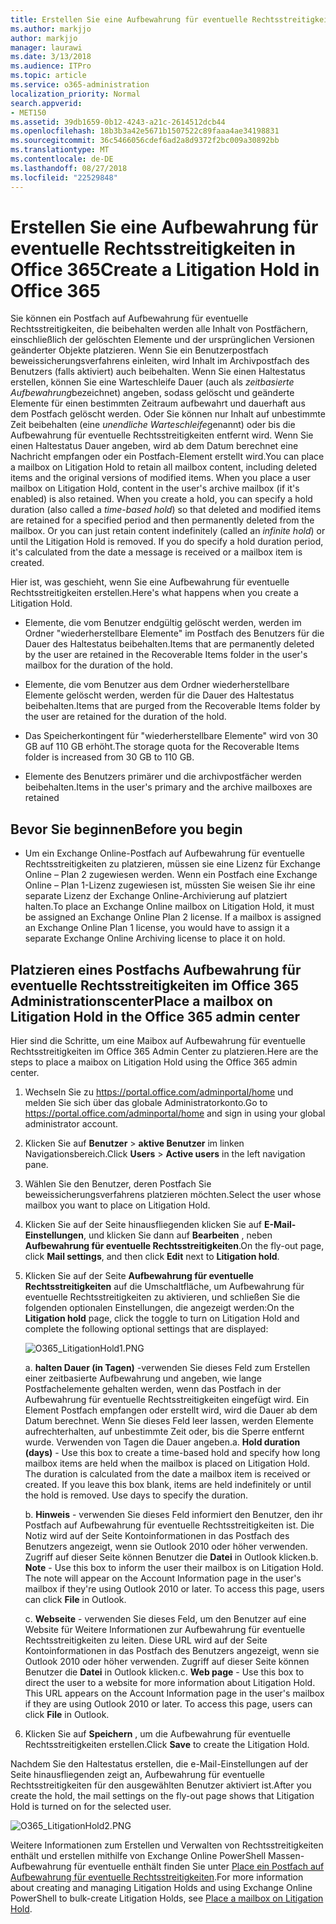 ```yaml
---
title: Erstellen Sie eine Aufbewahrung für eventuelle Rechtsstreitigkeiten in Office 365
ms.author: markjjo
author: markjjo
manager: laurawi
ms.date: 3/13/2018
ms.audience: ITPro
ms.topic: article
ms.service: o365-administration
localization_priority: Normal
search.appverid:
- MET150
ms.assetid: 39db1659-0b12-4243-a21c-2614512dcb44
ms.openlocfilehash: 18b3b3a42e5671b1507522c89faaa4ae34198831
ms.sourcegitcommit: 36c5466056cdef6ad2a8d9372f2bc009a30892bb
ms.translationtype: MT
ms.contentlocale: de-DE
ms.lasthandoff: 08/27/2018
ms.locfileid: "22529848"
---
```

# <a name="create-a-litigation-hold-in-office-365"></a><span data-ttu-id="0d2b9-102">Erstellen Sie eine Aufbewahrung für eventuelle Rechtsstreitigkeiten in Office 365</span><span class="sxs-lookup"><span data-stu-id="0d2b9-102">Create a Litigation Hold in Office 365</span></span>

<span data-ttu-id="0d2b9-p101">Sie können ein Postfach auf Aufbewahrung für eventuelle Rechtsstreitigkeiten, die beibehalten werden alle Inhalt von Postfächern, einschließlich der gelöschten Elemente und der ursprünglichen Versionen geänderter Objekte platzieren. Wenn Sie ein Benutzerpostfach beweissicherungsverfahrens einleiten, wird Inhalt im Archivpostfach des Benutzers (falls aktiviert) auch beibehalten. Wenn Sie einen Haltestatus erstellen, können Sie eine Warteschleife Dauer (auch als *zeitbasierte Aufbewahrung*bezeichnet) angeben, sodass gelöscht und geänderte Elemente für einen bestimmten Zeitraum aufbewahrt und dauerhaft aus dem Postfach gelöscht werden. Oder Sie können nur Inhalt auf unbestimmte Zeit beibehalten (eine *unendliche Warteschleife*genannt) oder bis die Aufbewahrung für eventuelle Rechtsstreitigkeiten entfernt wird. Wenn Sie einen Haltestatus Dauer angeben, wird ab dem Datum berechnet eine Nachricht empfangen oder ein Postfach-Element erstellt wird.</span><span class="sxs-lookup"><span data-stu-id="0d2b9-p101">You can place a mailbox on Litigation Hold to retain all mailbox content, including deleted items and the original versions of modified items. When you place a user mailbox on Litigation Hold, content in the user's archive mailbox (if it's enabled) is also retained. When you create a hold, you can specify a hold duration (also called a *time-based hold*) so that deleted and modified items are retained for a specified period and then permanently deleted from the mailbox. Or you can just retain content indefinitely (called an *infinite hold*) or until the Litigation Hold is removed. If you do specify a hold duration period, it's calculated from the date a message is received or a mailbox item is created.</span></span> 
  
<span data-ttu-id="0d2b9-108">Hier ist, was geschieht, wenn Sie eine Aufbewahrung für eventuelle Rechtsstreitigkeiten erstellen.</span><span class="sxs-lookup"><span data-stu-id="0d2b9-108">Here's what happens when you create a Litigation Hold.</span></span>
  
- <span data-ttu-id="0d2b9-109">Elemente, die vom Benutzer endgültig gelöscht werden, werden im Ordner "wiederherstellbare Elemente" im Postfach des Benutzers für die Dauer des Haltestatus beibehalten.</span><span class="sxs-lookup"><span data-stu-id="0d2b9-109">Items that are permanently deleted by the user are retained in the Recoverable Items folder in the user's mailbox for the duration of the hold.</span></span>
    
- <span data-ttu-id="0d2b9-110">Elemente, die vom Benutzer aus dem Ordner wiederherstellbare Elemente gelöscht werden, werden für die Dauer des Haltestatus beibehalten.</span><span class="sxs-lookup"><span data-stu-id="0d2b9-110">Items that are purged from the Recoverable Items folder by the user are retained for the duration of the hold.</span></span>
    
- <span data-ttu-id="0d2b9-111">Das Speicherkontingent für "wiederherstellbare Elemente" wird von 30 GB auf 110 GB erhöht.</span><span class="sxs-lookup"><span data-stu-id="0d2b9-111">The storage quota for the Recoverable Items folder is increased from 30 GB to 110 GB.</span></span>
    
- <span data-ttu-id="0d2b9-112">Elemente des Benutzers primärer und die archivpostfächer werden beibehalten.</span><span class="sxs-lookup"><span data-stu-id="0d2b9-112">Items in the user's primary and the archive mailboxes are retained</span></span>
    
## <a name="before-you-begin"></a><span data-ttu-id="0d2b9-113">Bevor Sie beginnen</span><span class="sxs-lookup"><span data-stu-id="0d2b9-113">Before you begin</span></span>

- <span data-ttu-id="0d2b9-p102">Um ein Exchange Online-Postfach auf Aufbewahrung für eventuelle Rechtsstreitigkeiten zu platzieren, müssen sie eine Lizenz für Exchange Online – Plan 2 zugewiesen werden. Wenn ein Postfach eine Exchange Online – Plan 1-Lizenz zugewiesen ist, müssten Sie weisen Sie ihr eine separate Lizenz der Exchange Online-Archivierung auf platziert halten.</span><span class="sxs-lookup"><span data-stu-id="0d2b9-p102">To place an Exchange Online mailbox on Litigation Hold, it must be assigned an Exchange Online Plan 2 license. If a mailbox is assigned an Exchange Online Plan 1 license, you would have to assign it a separate Exchange Online Archiving license to place it on hold.</span></span>
    

## <a name="place-a-mailbox-on-litigation-hold-in-the-office-365-admin-center"></a><span data-ttu-id="0d2b9-116">Platzieren eines Postfachs Aufbewahrung für eventuelle Rechtsstreitigkeiten im Office 365 Administrationscenter</span><span class="sxs-lookup"><span data-stu-id="0d2b9-116">Place a mailbox on Litigation Hold in the Office 365 admin center</span></span>

<span data-ttu-id="0d2b9-117">Hier sind die Schritte, um eine Maibox auf Aufbewahrung für eventuelle Rechtsstreitigkeiten im Office 365 Admin Center zu platzieren.</span><span class="sxs-lookup"><span data-stu-id="0d2b9-117">Here are the steps to place a maibox on Litigation Hold using the Office 365 admin center.</span></span>

1. <span data-ttu-id="0d2b9-118">Wechseln Sie zu https://portal.office.com/adminportal/home und melden Sie sich über das globale Administratorkonto.</span><span class="sxs-lookup"><span data-stu-id="0d2b9-118">Go to https://portal.office.com/adminportal/home and sign in using your global administrator account.</span></span>
2. <span data-ttu-id="0d2b9-119">Klicken Sie auf **Benutzer** > **aktive Benutzer** im linken Navigationsbereich.</span><span class="sxs-lookup"><span data-stu-id="0d2b9-119">Click **Users** > **Active users** in the left navigation pane.</span></span>
3. <span data-ttu-id="0d2b9-120">Wählen Sie den Benutzer, deren Postfach Sie beweissicherungsverfahrens platzieren möchten.</span><span class="sxs-lookup"><span data-stu-id="0d2b9-120">Select the user whose mailbox you want to place on Litigation Hold.</span></span>
4. <span data-ttu-id="0d2b9-121">Klicken Sie auf der Seite hinausfliegenden klicken Sie auf **E-Mail-Einstellungen**, und klicken Sie dann auf **Bearbeiten** , neben **Aufbewahrung für eventuelle Rechtsstreitigkeiten**.</span><span class="sxs-lookup"><span data-stu-id="0d2b9-121">On the fly-out page, click **Mail settings**, and then click **Edit** next to **Litigation hold**.</span></span>
5. <span data-ttu-id="0d2b9-122">Klicken Sie auf der Seite **Aufbewahrung für eventuelle Rechtsstreitigkeiten** auf die Umschaltfläche, um Aufbewahrung für eventuelle Rechtsstreitigkeiten zu aktivieren, und schließen Sie die folgenden optionalen Einstellungen, die angezeigt werden:</span><span class="sxs-lookup"><span data-stu-id="0d2b9-122">On the **Litigation hold** page, click the toggle to turn on Litigation Hold and complete the following optional settings that are displayed:</span></span>
 
    ![O365_LitigationHold1.PNG](media/O365-LitigationHold1.png)

    <span data-ttu-id="0d2b9-p103">a. **halten Dauer (in Tagen)** -verwenden Sie dieses Feld zum Erstellen einer zeitbasierte Aufbewahrung und angeben, wie lange Postfachelemente gehalten werden, wenn das Postfach in der Aufbewahrung für eventuelle Rechtsstreitigkeiten eingefügt wird. Ein Element Postfach empfangen oder erstellt wird, wird die Dauer ab dem Datum berechnet. Wenn Sie dieses Feld leer lassen, werden Elemente aufrechterhalten, auf unbestimmte Zeit oder, bis die Sperre entfernt wurde. Verwenden von Tagen die Dauer angeben.</span><span class="sxs-lookup"><span data-stu-id="0d2b9-p103">a. **Hold duration (days)** - Use this box to create a time-based hold and specify how long mailbox items are held when the mailbox is placed on Litigation Hold. The duration is calculated from the date a mailbox item is received or created. If you leave this box blank, items are held indefinitely or until the hold is removed. Use days to specify the duration.</span></span>
    
    <span data-ttu-id="0d2b9-p104">b. **Hinweis** - verwenden Sie dieses Feld informiert den Benutzer, den ihr Postfach auf Aufbewahrung für eventuelle Rechtsstreitigkeiten ist. Die Notiz wird auf der Seite Kontoinformationen in das Postfach des Benutzers angezeigt, wenn sie Outlook 2010 oder höher verwenden. Zugriff auf dieser Seite können Benutzer die **Datei** in Outlook klicken.</span><span class="sxs-lookup"><span data-stu-id="0d2b9-p104">b. **Note** - Use this box to inform the user their mailbox is on Litigation Hold. The note will appear on the Account Information page in the user's mailbox if they're using Outlook 2010 or later. To access this page, users can click **File** in Outlook.</span></span>
     
    <span data-ttu-id="0d2b9-p105">c. **Webseite** - verwenden Sie dieses Feld, um den Benutzer auf eine Website für Weitere Informationen zur Aufbewahrung für eventuelle Rechtsstreitigkeiten zu leiten. Diese URL wird auf der Seite Kontoinformationen in das Postfach des Benutzers angezeigt, wenn sie Outlook 2010 oder höher verwenden. Zugriff auf dieser Seite können Benutzer die **Datei** in Outlook klicken.</span><span class="sxs-lookup"><span data-stu-id="0d2b9-p105">c. **Web page** - Use this box to direct the user to a website for more information about Litigation Hold. This URL appears on the Account Information page in the user's mailbox if they are using Outlook 2010 or later. To access this page, users can click **File** in Outlook.</span></span>
 
6. <span data-ttu-id="0d2b9-137">Klicken Sie auf **Speichern** , um die Aufbewahrung für eventuelle Rechtsstreitigkeiten erstellen.</span><span class="sxs-lookup"><span data-stu-id="0d2b9-137">Click **Save** to create the Litigation Hold.</span></span>

<span data-ttu-id="0d2b9-138">Nachdem Sie den Haltestatus erstellen, die e-Mail-Einstellungen auf der Seite hinausfliegenden zeigt an, Aufbewahrung für eventuelle Rechtsstreitigkeiten für den ausgewählten Benutzer aktiviert ist.</span><span class="sxs-lookup"><span data-stu-id="0d2b9-138">After you create the hold, the mail settings on the fly-out page shows that Litigation Hold is turned on for the selected user.</span></span>

![O365_LitigationHold2.PNG](media/O365-LitigationHold2.png)

<span data-ttu-id="0d2b9-140">Weitere Informationen zum Erstellen und Verwalten von Rechtsstreitigkeiten enthält und erstellen mithilfe von Exchange Online PowerShell Massen-Aufbewahrung für eventuelle enthält finden Sie unter [Place ein Postfach auf Aufbewahrung für eventuelle Rechtsstreitigkeiten](https://docs.microsoft.com/office365/SecurityCompliance/place-a-mailbox-on-litigation-hold).</span><span class="sxs-lookup"><span data-stu-id="0d2b9-140">For more information about creating and managing Litigation Holds and using Exchange Online PowerShell to bulk-create Litigation Holds, see [Place a mailbox on Litigation Hold](https://docs.microsoft.com/office365/SecurityCompliance/place-a-mailbox-on-litigation-hold).</span></span>
